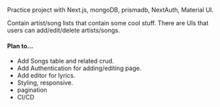 Practice project with Next.js, mongoDB, prismadb, NextAuth, Material UI.

Contain artist/song lists that contain some cool stuff. There are UIs that users can add/edit/delete artists/songs.

#### Plan to...

- Add Songs table and related crud.
- Add Authentication for adding/editing page.
- Add editor for lyrics.
- Styling, responsive.
- pagination
- CI/CD
